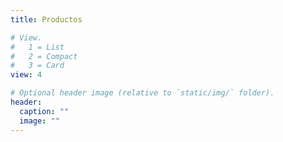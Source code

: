 ```yaml
---
title: Productos

# View.
#   1 = List
#   2 = Compact
#   3 = Card
view: 4

# Optional header image (relative to `static/img/` folder).
header:
  caption: ""
  image: ""
---
```


